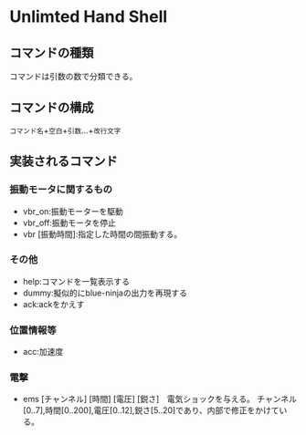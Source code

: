 # Unlimted Hand Shell

## コマンドの種類
コマンドは引数の数で分類できる。

## コマンドの構成
`コマンド名`+`空白`+`引数`...+`改行文字`

## 実装されるコマンド

### 振動モータに関するもの
+ vbr_on:振動モーターを駆動
+ vbr_off:振動モータを停止
+ vbr [振動時間]:指定した時間の間振動する。

### その他
+ help:コマンドを一覧表示する
+ dummy:擬似的にblue-ninjaの出力を再現する
+ ack:ackをかえす

### 位置情報等
+ acc:加速度


### 電撃
+ ems [チャンネル] [時間] [電圧] [鋭さ]　電気ショックを与える。
チャンネル[0..7],時間[0..200],電圧[0..12],鋭さ[5..20]であり、内部で修正をかけている。
